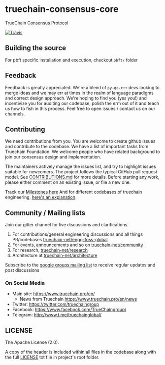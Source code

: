 # truechain-consensus-core
TrueChain Consensus Protocol

[![Travis](https://travis-ci.com/truechain/truechain-consensus-core.svg?branch=master)](https://travis-ci.com/truechain/truechain-consensus-core)

## Building the source

For pbft specific installation and execution, checkout `pbft/` folder

## Feedback

Feedback is greatly appreciated. We're a blend of `py-go-c++` devs looking to merge ideas and we may err at times in the realm of language paradigms and correct design approach. We're hoping to find you (yes you!) and incentivize you for auditing our codebase, polish the erm out of it and teach us how to fish in this process. Feel free to open issues / contact us on our channels. 

## Contributing

We need contributions from you. You are welcome to create github issues and contribute to the codebase.
We have a list of important tasks from Truechain Foundation. We welcome people who have related background to join
our consensus design and implementation.

The maintainers actively manage the issues list, and try to highlight issues suitable for newcomers.
The project follows the typical GitHub pull request model.
See [CONTRIBUTIONS.md](CONTRIBUTIONS.md) for more details.
Before starting any work, please either comment on an existing issue, or file a new one.

Track our [Milestones here](https://github.com/truechain/truechain-consensus-core/milestones/)
And for different codebases of truechain engineering, [here's an explanation](https://github.com/truechain/truechain-consensus-core/milestone/2)

## Community / Mailing lists

Join our gitter channel for live discussions and clarifications.

1. For contributions/general engineering discussions and all things PR/codebases [truechain-net/engg-foss-global](https://gitter.im/truechain-net/engg-foss-global)
2. For events, announcements and so on [truechain-net/community](https://gitter.im/truechain-net/community)
3. For research, [truechain-net/research](https://gitter.im/truechain-net/research)
4. Architecture at [truechain-net/architecture](https://gitter.im/truechain-net/architecture)

Subscribe to the [google groups mailing list](https://groups.google.com/forum/#!forum/truechain) to receive regular updates and post discussions 

### On Social Media

- Main site: https://www.truechain.pro/en/
  - News from Truechain https://www.truechain.pro/en/news
- Twitter: https://twitter.com/truechaingroup
- Facebook: https://www.facebook.com/TrueChaingroup/
- Telegram: http://www.t.me/truechainglobal/

## LICENSE

The Apache License (2.0).

A copy of the header is included within all files in the codebase along with the full [LICENSE](LICENSE) txt file in project's root folder.
